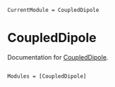 ```@meta
CurrentModule = CoupledDipole
```

# CoupledDipole

Documentation for [CoupledDipole](https://github.com/baptiste/CoupledDipole.jl).

```@index
```

```@autodocs
Modules = [CoupledDipole]
```
